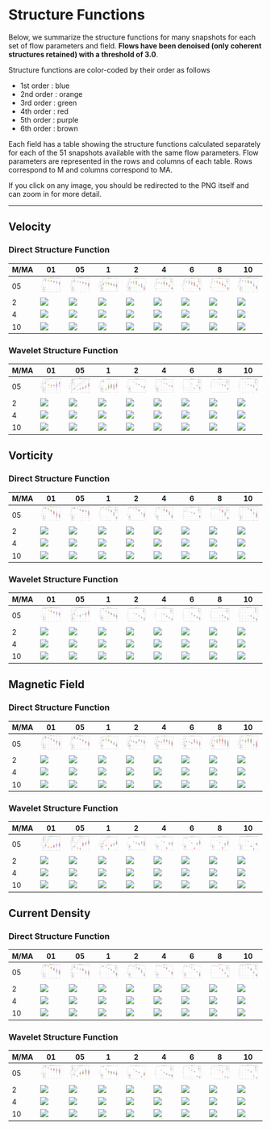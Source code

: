 # Structure Functions

Below, we summarize the structure functions for many snapshots for each set of flow parameters and field.
**Flows have been denoised (only coherent structures retained) with a threshold of 3.0**.

Structure functions are color-coded by their order as follows

  * 1st order : blue
  * 2nd order : orange
  * 3rd order : green
  * 4th order : red
  * 5th order : purple
  * 6th order : brown

Each field has a table showing the structure functions calculated separately for each of the 51 snapshots available with the same flow parameters.
Flow parameters are represented in the rows and columns of each table.
Rows correspond to M and columns correspond to MA.

If you click on any image, you should be redirected to the PNG itself and can zoom in for more detail.

---

## Velocity

### Direct Structure Function

|M/MA| 01 | 05 | 1 | 2 | 4 | 6 | 8 | 10 |
|----|----|----|---|---|---|---|---|----|
| 05 |<img src="M05MA01/w4t-plot-structure-function-ansatz-violin-016_M05MA01_avrg_vel_dsf_denoise-03d00.png">|<img src="M05MA05/w4t-plot-structure-function-ansatz-violin-016_M05MA05_avrg_vel_dsf_denoise-03d00.png">|<img src="M05MA1/w4t-plot-structure-function-ansatz-violin-016_M05MA1_avrg_vel_dsf_denoise-03d00.png">|<img src="M05MA2/w4t-plot-structure-function-ansatz-violin-016_M05MA2_avrg_vel_dsf_denoise-03d00.png">|<img src="M05MA4/w4t-plot-structure-function-ansatz-violin-016_M05MA4_avrg_vel_dsf_denoise-03d00.png">|<img src="M05MA6/w4t-plot-structure-function-ansatz-violin-016_M05MA6_avrg_vel_dsf_denoise-03d00.png">|<img src="M05MA8/w4t-plot-structure-function-ansatz-violin-016_M05MA8_avrg_vel_dsf_denoise-03d00.png">|<img src="M05MA10/w4t-plot-structure-function-ansatz-violin-016_M05MA10_avrg_vel_dsf_denoise-03d00.png">|
| 2  |<img src="M2MA01/w4t-plot-structure-function-ansatz-violin-016_M2MA01_avrg_vel_dsf_denoise-03d00.png">|<img src="M2MA05/w4t-plot-structure-function-ansatz-violin-016_M2MA05_avrg_vel_dsf_denoise-03d00.png">|<img src="M2MA1/w4t-plot-structure-function-ansatz-violin-016_M2MA1_avrg_vel_dsf_denoise-03d00.png">|<img src="M2MA2/w4t-plot-structure-function-ansatz-violin-016_M2MA2_avrg_vel_dsf_denoise-03d00.png">|<img src="M2MA4/w4t-plot-structure-function-ansatz-violin-016_M2MA4_avrg_vel_dsf_denoise-03d00.png">|<img src="M2MA6/w4t-plot-structure-function-ansatz-violin-016_M2MA6_avrg_vel_dsf_denoise-03d00.png">|<img src="M2MA8/w4t-plot-structure-function-ansatz-violin-016_M2MA8_avrg_vel_dsf_denoise-03d00.png">|<img src="M2MA10/w4t-plot-structure-function-ansatz-violin-016_M2MA10_avrg_vel_dsf_denoise-03d00.png">|
| 4  |<img src="M4MA01/w4t-plot-structure-function-ansatz-violin-016_M4MA01_avrg_vel_dsf_denoise-03d00.png">|<img src="M4MA05/w4t-plot-structure-function-ansatz-violin-016_M4MA05_avrg_vel_dsf_denoise-03d00.png">|<img src="M4MA1/w4t-plot-structure-function-ansatz-violin-016_M4MA1_avrg_vel_dsf_denoise-03d00.png">|<img src="M4MA2/w4t-plot-structure-function-ansatz-violin-016_M4MA2_avrg_vel_dsf_denoise-03d00.png">|<img src="M4MA4/w4t-plot-structure-function-ansatz-violin-016_M4MA4_avrg_vel_dsf_denoise-03d00.png">|<img src="M4MA6/w4t-plot-structure-function-ansatz-violin-016_M4MA6_avrg_vel_dsf_denoise-03d00.png">|<img src="M4MA8/w4t-plot-structure-function-ansatz-violin-016_M4MA8_avrg_vel_dsf_denoise-03d00.png">|<img src="M4MA10/w4t-plot-structure-function-ansatz-violin-016_M4MA10_avrg_vel_dsf_denoise-03d00.png">|
| 10 |<img src="M10MA01/w4t-plot-structure-function-ansatz-violin-016_M10MA01_avrg_vel_dsf_denoise-03d00.png">|<img src="M10MA05/w4t-plot-structure-function-ansatz-violin-016_M10MA05_avrg_vel_dsf_denoise-03d00.png">|<img src="M10MA1/w4t-plot-structure-function-ansatz-violin-016_M10MA1_avrg_vel_dsf_denoise-03d00.png">|<img src="M10MA2/w4t-plot-structure-function-ansatz-violin-016_M10MA2_avrg_vel_dsf_denoise-03d00.png">|<img src="M10MA4/w4t-plot-structure-function-ansatz-violin-016_M10MA4_avrg_vel_dsf_denoise-03d00.png">|<img src="M10MA6/w4t-plot-structure-function-ansatz-violin-016_M10MA6_avrg_vel_dsf_denoise-03d00.png">|<img src="M10MA8/w4t-plot-structure-function-ansatz-violin-016_M10MA8_avrg_vel_dsf_denoise-03d00.png">|<img src="M10MA10/w4t-plot-structure-function-ansatz-violin-016_M10MA10_avrg_vel_dsf_denoise-03d00.png">|

### Wavelet Structure Function

|M/MA| 01 | 05 | 1 | 2 | 4 | 6 | 8 | 10 |
|----|----|----|---|---|---|---|---|----|
| 05 |<img src="M05MA01/w4t-plot-structure-function-ansatz-violin-016_M05MA01_avrg_vel_wsf_denoise-03d00.png">|<img src="M05MA05/w4t-plot-structure-function-ansatz-violin-016_M05MA05_avrg_vel_wsf_denoise-03d00.png">|<img src="M05MA1/w4t-plot-structure-function-ansatz-violin-016_M05MA1_avrg_vel_wsf_denoise-03d00.png">|<img src="M05MA2/w4t-plot-structure-function-ansatz-violin-016_M05MA2_avrg_vel_wsf_denoise-03d00.png">|<img src="M05MA4/w4t-plot-structure-function-ansatz-violin-016_M05MA4_avrg_vel_wsf_denoise-03d00.png">|<img src="M05MA6/w4t-plot-structure-function-ansatz-violin-016_M05MA6_avrg_vel_wsf_denoise-03d00.png">|<img src="M05MA8/w4t-plot-structure-function-ansatz-violin-016_M05MA8_avrg_vel_wsf_denoise-03d00.png">|<img src="M05MA10/w4t-plot-structure-function-ansatz-violin-016_M05MA10_avrg_vel_wsf_denoise-03d00.png">|
| 2  |<img src="M2MA01/w4t-plot-structure-function-ansatz-violin-016_M2MA01_avrg_vel_wsf_denoise-03d00.png">|<img src="M2MA05/w4t-plot-structure-function-ansatz-violin-016_M2MA05_avrg_vel_wsf_denoise-03d00.png">|<img src="M2MA1/w4t-plot-structure-function-ansatz-violin-016_M2MA1_avrg_vel_wsf_denoise-03d00.png">|<img src="M2MA2/w4t-plot-structure-function-ansatz-violin-016_M2MA2_avrg_vel_wsf_denoise-03d00.png">|<img src="M2MA4/w4t-plot-structure-function-ansatz-violin-016_M2MA4_avrg_vel_wsf_denoise-03d00.png">|<img src="M2MA6/w4t-plot-structure-function-ansatz-violin-016_M2MA6_avrg_vel_wsf_denoise-03d00.png">|<img src="M2MA8/w4t-plot-structure-function-ansatz-violin-016_M2MA8_avrg_vel_wsf_denoise-03d00.png">|<img src="M2MA10/w4t-plot-structure-function-ansatz-violin-016_M2MA10_avrg_vel_wsf_denoise-03d00.png">|
| 4  |<img src="M4MA01/w4t-plot-structure-function-ansatz-violin-016_M4MA01_avrg_vel_wsf_denoise-03d00.png">|<img src="M4MA05/w4t-plot-structure-function-ansatz-violin-016_M4MA05_avrg_vel_wsf_denoise-03d00.png">|<img src="M4MA1/w4t-plot-structure-function-ansatz-violin-016_M4MA1_avrg_vel_wsf_denoise-03d00.png">|<img src="M4MA2/w4t-plot-structure-function-ansatz-violin-016_M4MA2_avrg_vel_wsf_denoise-03d00.png">|<img src="M4MA4/w4t-plot-structure-function-ansatz-violin-016_M4MA4_avrg_vel_wsf_denoise-03d00.png">|<img src="M4MA6/w4t-plot-structure-function-ansatz-violin-016_M4MA6_avrg_vel_wsf_denoise-03d00.png">|<img src="M4MA8/w4t-plot-structure-function-ansatz-violin-016_M4MA8_avrg_vel_wsf_denoise-03d00.png">|<img src="M4MA10/w4t-plot-structure-function-ansatz-violin-016_M4MA10_avrg_vel_wsf_denoise-03d00.png">|
| 10 |<img src="M10MA01/w4t-plot-structure-function-ansatz-violin-016_M10MA01_avrg_vel_wsf_denoise-03d00.png">|<img src="M10MA05/w4t-plot-structure-function-ansatz-violin-016_M10MA05_avrg_vel_wsf_denoise-03d00.png">|<img src="M10MA1/w4t-plot-structure-function-ansatz-violin-016_M10MA1_avrg_vel_wsf_denoise-03d00.png">|<img src="M10MA2/w4t-plot-structure-function-ansatz-violin-016_M10MA2_avrg_vel_wsf_denoise-03d00.png">|<img src="M10MA4/w4t-plot-structure-function-ansatz-violin-016_M10MA4_avrg_vel_wsf_denoise-03d00.png">|<img src="M10MA6/w4t-plot-structure-function-ansatz-violin-016_M10MA6_avrg_vel_wsf_denoise-03d00.png">|<img src="M10MA8/w4t-plot-structure-function-ansatz-violin-016_M10MA8_avrg_vel_wsf_denoise-03d00.png">|<img src="M10MA10/w4t-plot-structure-function-ansatz-violin-016_M10MA10_avrg_vel_wsf_denoise-03d00.png">|

## Vorticity

### Direct Structure Function

|M/MA| 01 | 05 | 1 | 2 | 4 | 6 | 8 | 10 |
|----|----|----|---|---|---|---|---|----|
| 05 |<img src="M05MA01/w4t-plot-structure-function-ansatz-violin-016_M05MA01_avrg_vort_dsf_denoise-03d00.png">|<img src="M05MA05/w4t-plot-structure-function-ansatz-violin-016_M05MA05_avrg_vort_dsf_denoise-03d00.png">|<img src="M05MA1/w4t-plot-structure-function-ansatz-violin-016_M05MA1_avrg_vort_dsf_denoise-03d00.png">|<img src="M05MA2/w4t-plot-structure-function-ansatz-violin-016_M05MA2_avrg_vort_dsf_denoise-03d00.png">|<img src="M05MA4/w4t-plot-structure-function-ansatz-violin-016_M05MA4_avrg_vort_dsf_denoise-03d00.png">|<img src="M05MA6/w4t-plot-structure-function-ansatz-violin-016_M05MA6_avrg_vort_dsf_denoise-03d00.png">|<img src="M05MA8/w4t-plot-structure-function-ansatz-violin-016_M05MA8_avrg_vort_dsf_denoise-03d00.png">|<img src="M05MA10/w4t-plot-structure-function-ansatz-violin-016_M05MA10_avrg_vort_dsf_denoise-03d00.png">|
| 2  |<img src="M2MA01/w4t-plot-structure-function-ansatz-violin-016_M2MA01_avrg_vort_dsf_denoise-03d00.png">|<img src="M2MA05/w4t-plot-structure-function-ansatz-violin-016_M2MA05_avrg_vort_dsf_denoise-03d00.png">|<img src="M2MA1/w4t-plot-structure-function-ansatz-violin-016_M2MA1_avrg_vort_dsf_denoise-03d00.png">|<img src="M2MA2/w4t-plot-structure-function-ansatz-violin-016_M2MA2_avrg_vort_dsf_denoise-03d00.png">|<img src="M2MA4/w4t-plot-structure-function-ansatz-violin-016_M2MA4_avrg_vort_dsf_denoise-03d00.png">|<img src="M2MA6/w4t-plot-structure-function-ansatz-violin-016_M2MA6_avrg_vort_dsf_denoise-03d00.png">|<img src="M2MA8/w4t-plot-structure-function-ansatz-violin-016_M2MA8_avrg_vort_dsf_denoise-03d00.png">|<img src="M2MA10/w4t-plot-structure-function-ansatz-violin-016_M2MA10_avrg_vort_dsf_denoise-03d00.png">|
| 4  |<img src="M4MA01/w4t-plot-structure-function-ansatz-violin-016_M4MA01_avrg_vort_dsf_denoise-03d00.png">|<img src="M4MA05/w4t-plot-structure-function-ansatz-violin-016_M4MA05_avrg_vort_dsf_denoise-03d00.png">|<img src="M4MA1/w4t-plot-structure-function-ansatz-violin-016_M4MA1_avrg_vort_dsf_denoise-03d00.png">|<img src="M4MA2/w4t-plot-structure-function-ansatz-violin-016_M4MA2_avrg_vort_dsf_denoise-03d00.png">|<img src="M4MA4/w4t-plot-structure-function-ansatz-violin-016_M4MA4_avrg_vort_dsf_denoise-03d00.png">|<img src="M4MA6/w4t-plot-structure-function-ansatz-violin-016_M4MA6_avrg_vort_dsf_denoise-03d00.png">|<img src="M4MA8/w4t-plot-structure-function-ansatz-violin-016_M4MA8_avrg_vort_dsf_denoise-03d00.png">|<img src="M4MA10/w4t-plot-structure-function-ansatz-violin-016_M4MA10_avrg_vort_dsf_denoise-03d00.png">|
| 10 |<img src="M10MA01/w4t-plot-structure-function-ansatz-violin-016_M10MA01_avrg_vort_dsf_denoise-03d00.png">|<img src="M10MA05/w4t-plot-structure-function-ansatz-violin-016_M10MA05_avrg_vort_dsf_denoise-03d00.png">|<img src="M10MA1/w4t-plot-structure-function-ansatz-violin-016_M10MA1_avrg_vort_dsf_denoise-03d00.png">|<img src="M10MA2/w4t-plot-structure-function-ansatz-violin-016_M10MA2_avrg_vort_dsf_denoise-03d00.png">|<img src="M10MA4/w4t-plot-structure-function-ansatz-violin-016_M10MA4_avrg_vort_dsf_denoise-03d00.png">|<img src="M10MA6/w4t-plot-structure-function-ansatz-violin-016_M10MA6_avrg_vort_dsf_denoise-03d00.png">|<img src="M10MA8/w4t-plot-structure-function-ansatz-violin-016_M10MA8_avrg_vort_dsf_denoise-03d00.png">|<img src="M10MA10/w4t-plot-structure-function-ansatz-violin-016_M10MA10_avrg_vort_dsf_denoise-03d00.png">|

### Wavelet Structure Function

|M/MA| 01 | 05 | 1 | 2 | 4 | 6 | 8 | 10 |
|----|----|----|---|---|---|---|---|----|
| 05 |<img src="M05MA01/w4t-plot-structure-function-ansatz-violin-016_M05MA01_avrg_vort_wsf_denoise-03d00.png">|<img src="M05MA05/w4t-plot-structure-function-ansatz-violin-016_M05MA05_avrg_vort_wsf_denoise-03d00.png">|<img src="M05MA1/w4t-plot-structure-function-ansatz-violin-016_M05MA1_avrg_vort_wsf_denoise-03d00.png">|<img src="M05MA2/w4t-plot-structure-function-ansatz-violin-016_M05MA2_avrg_vort_wsf_denoise-03d00.png">|<img src="M05MA4/w4t-plot-structure-function-ansatz-violin-016_M05MA4_avrg_vort_wsf_denoise-03d00.png">|<img src="M05MA6/w4t-plot-structure-function-ansatz-violin-016_M05MA6_avrg_vort_wsf_denoise-03d00.png">|<img src="M05MA8/w4t-plot-structure-function-ansatz-violin-016_M05MA8_avrg_vort_wsf_denoise-03d00.png">|<img src="M05MA10/w4t-plot-structure-function-ansatz-violin-016_M05MA10_avrg_vort_wsf_denoise-03d00.png">|
| 2  |<img src="M2MA01/w4t-plot-structure-function-ansatz-violin-016_M2MA01_avrg_vort_wsf_denoise-03d00.png">|<img src="M2MA05/w4t-plot-structure-function-ansatz-violin-016_M2MA05_avrg_vort_wsf_denoise-03d00.png">|<img src="M2MA1/w4t-plot-structure-function-ansatz-violin-016_M2MA1_avrg_vort_wsf_denoise-03d00.png">|<img src="M2MA2/w4t-plot-structure-function-ansatz-violin-016_M2MA2_avrg_vort_wsf_denoise-03d00.png">|<img src="M2MA4/w4t-plot-structure-function-ansatz-violin-016_M2MA4_avrg_vort_wsf_denoise-03d00.png">|<img src="M2MA6/w4t-plot-structure-function-ansatz-violin-016_M2MA6_avrg_vort_wsf_denoise-03d00.png">|<img src="M2MA8/w4t-plot-structure-function-ansatz-violin-016_M2MA8_avrg_vort_wsf_denoise-03d00.png">|<img src="M2MA10/w4t-plot-structure-function-ansatz-violin-016_M2MA10_avrg_vort_wsf_denoise-03d00.png">|
| 4  |<img src="M4MA01/w4t-plot-structure-function-ansatz-violin-016_M4MA01_avrg_vort_wsf_denoise-03d00.png">|<img src="M4MA05/w4t-plot-structure-function-ansatz-violin-016_M4MA05_avrg_vort_wsf_denoise-03d00.png">|<img src="M4MA1/w4t-plot-structure-function-ansatz-violin-016_M4MA1_avrg_vort_wsf_denoise-03d00.png">|<img src="M4MA2/w4t-plot-structure-function-ansatz-violin-016_M4MA2_avrg_vort_wsf_denoise-03d00.png">|<img src="M4MA4/w4t-plot-structure-function-ansatz-violin-016_M4MA4_avrg_vort_wsf_denoise-03d00.png">|<img src="M4MA6/w4t-plot-structure-function-ansatz-violin-016_M4MA6_avrg_vort_wsf_denoise-03d00.png">|<img src="M4MA8/w4t-plot-structure-function-ansatz-violin-016_M4MA8_avrg_vort_wsf_denoise-03d00.png">|<img src="M4MA10/w4t-plot-structure-function-ansatz-violin-016_M4MA10_avrg_vort_wsf_denoise-03d00.png">|
| 10 |<img src="M10MA01/w4t-plot-structure-function-ansatz-violin-016_M10MA01_avrg_vort_wsf_denoise-03d00.png">|<img src="M10MA05/w4t-plot-structure-function-ansatz-violin-016_M10MA05_avrg_vort_wsf_denoise-03d00.png">|<img src="M10MA1/w4t-plot-structure-function-ansatz-violin-016_M10MA1_avrg_vort_wsf_denoise-03d00.png">|<img src="M10MA2/w4t-plot-structure-function-ansatz-violin-016_M10MA2_avrg_vort_wsf_denoise-03d00.png">|<img src="M10MA4/w4t-plot-structure-function-ansatz-violin-016_M10MA4_avrg_vort_wsf_denoise-03d00.png">|<img src="M10MA6/w4t-plot-structure-function-ansatz-violin-016_M10MA6_avrg_vort_wsf_denoise-03d00.png">|<img src="M10MA8/w4t-plot-structure-function-ansatz-violin-016_M10MA8_avrg_vort_wsf_denoise-03d00.png">|<img src="M10MA10/w4t-plot-structure-function-ansatz-violin-016_M10MA10_avrg_vort_wsf_denoise-03d00.png">|

## Magnetic Field

### Direct Structure Function

|M/MA| 01 | 05 | 1 | 2 | 4 | 6 | 8 | 10 |
|----|----|----|---|---|---|---|---|----|
| 05 |<img src="M05MA01/w4t-plot-structure-function-ansatz-violin-016_M05MA01_avrg_mag_dsf_denoise-03d00.png">|<img src="M05MA05/w4t-plot-structure-function-ansatz-violin-016_M05MA05_avrg_mag_dsf_denoise-03d00.png">|<img src="M05MA1/w4t-plot-structure-function-ansatz-violin-016_M05MA1_avrg_mag_dsf_denoise-03d00.png">|<img src="M05MA2/w4t-plot-structure-function-ansatz-violin-016_M05MA2_avrg_mag_dsf_denoise-03d00.png">|<img src="M05MA4/w4t-plot-structure-function-ansatz-violin-016_M05MA4_avrg_mag_dsf_denoise-03d00.png">|<img src="M05MA6/w4t-plot-structure-function-ansatz-violin-016_M05MA6_avrg_mag_dsf_denoise-03d00.png">|<img src="M05MA8/w4t-plot-structure-function-ansatz-violin-016_M05MA8_avrg_mag_dsf_denoise-03d00.png">|<img src="M05MA10/w4t-plot-structure-function-ansatz-violin-016_M05MA10_avrg_mag_dsf_denoise-03d00.png">|
| 2  |<img src="M2MA01/w4t-plot-structure-function-ansatz-violin-016_M2MA01_avrg_mag_dsf_denoise-03d00.png">|<img src="M2MA05/w4t-plot-structure-function-ansatz-violin-016_M2MA05_avrg_mag_dsf_denoise-03d00.png">|<img src="M2MA1/w4t-plot-structure-function-ansatz-violin-016_M2MA1_avrg_mag_dsf_denoise-03d00.png">|<img src="M2MA2/w4t-plot-structure-function-ansatz-violin-016_M2MA2_avrg_mag_dsf_denoise-03d00.png">|<img src="M2MA4/w4t-plot-structure-function-ansatz-violin-016_M2MA4_avrg_mag_dsf_denoise-03d00.png">|<img src="M2MA6/w4t-plot-structure-function-ansatz-violin-016_M2MA6_avrg_mag_dsf_denoise-03d00.png">|<img src="M2MA8/w4t-plot-structure-function-ansatz-violin-016_M2MA8_avrg_mag_dsf_denoise-03d00.png">|<img src="M2MA10/w4t-plot-structure-function-ansatz-violin-016_M2MA10_avrg_mag_dsf_denoise-03d00.png">|
| 4  |<img src="M4MA01/w4t-plot-structure-function-ansatz-violin-016_M4MA01_avrg_mag_dsf_denoise-03d00.png">|<img src="M4MA05/w4t-plot-structure-function-ansatz-violin-016_M4MA05_avrg_mag_dsf_denoise-03d00.png">|<img src="M4MA1/w4t-plot-structure-function-ansatz-violin-016_M4MA1_avrg_mag_dsf_denoise-03d00.png">|<img src="M4MA2/w4t-plot-structure-function-ansatz-violin-016_M4MA2_avrg_mag_dsf_denoise-03d00.png">|<img src="M4MA4/w4t-plot-structure-function-ansatz-violin-016_M4MA4_avrg_mag_dsf_denoise-03d00.png">|<img src="M4MA6/w4t-plot-structure-function-ansatz-violin-016_M4MA6_avrg_mag_dsf_denoise-03d00.png">|<img src="M4MA8/w4t-plot-structure-function-ansatz-violin-016_M4MA8_avrg_mag_dsf_denoise-03d00.png">|<img src="M4MA10/w4t-plot-structure-function-ansatz-violin-016_M4MA10_avrg_mag_dsf_denoise-03d00.png">|
| 10 |<img src="M10MA01/w4t-plot-structure-function-ansatz-violin-016_M10MA01_avrg_mag_dsf_denoise-03d00.png">|<img src="M10MA05/w4t-plot-structure-function-ansatz-violin-016_M10MA05_avrg_mag_dsf_denoise-03d00.png">|<img src="M10MA1/w4t-plot-structure-function-ansatz-violin-016_M10MA1_avrg_mag_dsf_denoise-03d00.png">|<img src="M10MA2/w4t-plot-structure-function-ansatz-violin-016_M10MA2_avrg_mag_dsf_denoise-03d00.png">|<img src="M10MA4/w4t-plot-structure-function-ansatz-violin-016_M10MA4_avrg_mag_dsf_denoise-03d00.png">|<img src="M10MA6/w4t-plot-structure-function-ansatz-violin-016_M10MA6_avrg_mag_dsf_denoise-03d00.png">|<img src="M10MA8/w4t-plot-structure-function-ansatz-violin-016_M10MA8_avrg_mag_dsf_denoise-03d00.png">|<img src="M10MA10/w4t-plot-structure-function-ansatz-violin-016_M10MA10_avrg_mag_dsf_denoise-03d00.png">|

### Wavelet Structure Function

|M/MA| 01 | 05 | 1 | 2 | 4 | 6 | 8 | 10 |
|----|----|----|---|---|---|---|---|----|
| 05 |<img src="M05MA01/w4t-plot-structure-function-ansatz-violin-016_M05MA01_avrg_mag_wsf_denoise-03d00.png">|<img src="M05MA05/w4t-plot-structure-function-ansatz-violin-016_M05MA05_avrg_mag_wsf_denoise-03d00.png">|<img src="M05MA1/w4t-plot-structure-function-ansatz-violin-016_M05MA1_avrg_mag_wsf_denoise-03d00.png">|<img src="M05MA2/w4t-plot-structure-function-ansatz-violin-016_M05MA2_avrg_mag_wsf_denoise-03d00.png">|<img src="M05MA4/w4t-plot-structure-function-ansatz-violin-016_M05MA4_avrg_mag_wsf_denoise-03d00.png">|<img src="M05MA6/w4t-plot-structure-function-ansatz-violin-016_M05MA6_avrg_mag_wsf_denoise-03d00.png">|<img src="M05MA8/w4t-plot-structure-function-ansatz-violin-016_M05MA8_avrg_mag_wsf_denoise-03d00.png">|<img src="M05MA10/w4t-plot-structure-function-ansatz-violin-016_M05MA10_avrg_mag_wsf_denoise-03d00.png">|
| 2  |<img src="M2MA01/w4t-plot-structure-function-ansatz-violin-016_M2MA01_avrg_mag_wsf_denoise-03d00.png">|<img src="M2MA05/w4t-plot-structure-function-ansatz-violin-016_M2MA05_avrg_mag_wsf_denoise-03d00.png">|<img src="M2MA1/w4t-plot-structure-function-ansatz-violin-016_M2MA1_avrg_mag_wsf_denoise-03d00.png">|<img src="M2MA2/w4t-plot-structure-function-ansatz-violin-016_M2MA2_avrg_mag_wsf_denoise-03d00.png">|<img src="M2MA4/w4t-plot-structure-function-ansatz-violin-016_M2MA4_avrg_mag_wsf_denoise-03d00.png">|<img src="M2MA6/w4t-plot-structure-function-ansatz-violin-016_M2MA6_avrg_mag_wsf_denoise-03d00.png">|<img src="M2MA8/w4t-plot-structure-function-ansatz-violin-016_M2MA8_avrg_mag_wsf_denoise-03d00.png">|<img src="M2MA10/w4t-plot-structure-function-ansatz-violin-016_M2MA10_avrg_mag_wsf_denoise-03d00.png">|
| 4  |<img src="M4MA01/w4t-plot-structure-function-ansatz-violin-016_M4MA01_avrg_mag_wsf_denoise-03d00.png">|<img src="M4MA05/w4t-plot-structure-function-ansatz-violin-016_M4MA05_avrg_mag_wsf_denoise-03d00.png">|<img src="M4MA1/w4t-plot-structure-function-ansatz-violin-016_M4MA1_avrg_mag_wsf_denoise-03d00.png">|<img src="M4MA2/w4t-plot-structure-function-ansatz-violin-016_M4MA2_avrg_mag_wsf_denoise-03d00.png">|<img src="M4MA4/w4t-plot-structure-function-ansatz-violin-016_M4MA4_avrg_mag_wsf_denoise-03d00.png">|<img src="M4MA6/w4t-plot-structure-function-ansatz-violin-016_M4MA6_avrg_mag_wsf_denoise-03d00.png">|<img src="M4MA8/w4t-plot-structure-function-ansatz-violin-016_M4MA8_avrg_mag_wsf_denoise-03d00.png">|<img src="M4MA10/w4t-plot-structure-function-ansatz-violin-016_M4MA10_avrg_mag_wsf_denoise-03d00.png">|
| 10 |<img src="M10MA01/w4t-plot-structure-function-ansatz-violin-016_M10MA01_avrg_mag_wsf_denoise-03d00.png">|<img src="M10MA05/w4t-plot-structure-function-ansatz-violin-016_M10MA05_avrg_mag_wsf_denoise-03d00.png">|<img src="M10MA1/w4t-plot-structure-function-ansatz-violin-016_M10MA1_avrg_mag_wsf_denoise-03d00.png">|<img src="M10MA2/w4t-plot-structure-function-ansatz-violin-016_M10MA2_avrg_mag_wsf_denoise-03d00.png">|<img src="M10MA4/w4t-plot-structure-function-ansatz-violin-016_M10MA4_avrg_mag_wsf_denoise-03d00.png">|<img src="M10MA6/w4t-plot-structure-function-ansatz-violin-016_M10MA6_avrg_mag_wsf_denoise-03d00.png">|<img src="M10MA8/w4t-plot-structure-function-ansatz-violin-016_M10MA8_avrg_mag_wsf_denoise-03d00.png">|<img src="M10MA10/w4t-plot-structure-function-ansatz-violin-016_M10MA10_avrg_mag_wsf_denoise-03d00.png">|

## Current Density

### Direct Structure Function

|M/MA| 01 | 05 | 1 | 2 | 4 | 6 | 8 | 10 |
|----|----|----|---|---|---|---|---|----|
| 05 |<img src="M05MA01/w4t-plot-structure-function-ansatz-violin-016_M05MA01_avrg_curr_dsf_denoise-03d00.png">|<img src="M05MA05/w4t-plot-structure-function-ansatz-violin-016_M05MA05_avrg_curr_dsf_denoise-03d00.png">|<img src="M05MA1/w4t-plot-structure-function-ansatz-violin-016_M05MA1_avrg_curr_dsf_denoise-03d00.png">|<img src="M05MA2/w4t-plot-structure-function-ansatz-violin-016_M05MA2_avrg_curr_dsf_denoise-03d00.png">|<img src="M05MA4/w4t-plot-structure-function-ansatz-violin-016_M05MA4_avrg_curr_dsf_denoise-03d00.png">|<img src="M05MA6/w4t-plot-structure-function-ansatz-violin-016_M05MA6_avrg_curr_dsf_denoise-03d00.png">|<img src="M05MA8/w4t-plot-structure-function-ansatz-violin-016_M05MA8_avrg_curr_dsf_denoise-03d00.png">|<img src="M05MA10/w4t-plot-structure-function-ansatz-violin-016_M05MA10_avrg_curr_dsf_denoise-03d00.png">|
| 2  |<img src="M2MA01/w4t-plot-structure-function-ansatz-violin-016_M2MA01_avrg_curr_dsf_denoise-03d00.png">|<img src="M2MA05/w4t-plot-structure-function-ansatz-violin-016_M2MA05_avrg_curr_dsf_denoise-03d00.png">|<img src="M2MA1/w4t-plot-structure-function-ansatz-violin-016_M2MA1_avrg_curr_dsf_denoise-03d00.png">|<img src="M2MA2/w4t-plot-structure-function-ansatz-violin-016_M2MA2_avrg_curr_dsf_denoise-03d00.png">|<img src="M2MA4/w4t-plot-structure-function-ansatz-violin-016_M2MA4_avrg_curr_dsf_denoise-03d00.png">|<img src="M2MA6/w4t-plot-structure-function-ansatz-violin-016_M2MA6_avrg_curr_dsf_denoise-03d00.png">|<img src="M2MA8/w4t-plot-structure-function-ansatz-violin-016_M2MA8_avrg_curr_dsf_denoise-03d00.png">|<img src="M2MA10/w4t-plot-structure-function-ansatz-violin-016_M2MA10_avrg_curr_dsf_denoise-03d00.png">|
| 4  |<img src="M4MA01/w4t-plot-structure-function-ansatz-violin-016_M4MA01_avrg_curr_dsf_denoise-03d00.png">|<img src="M4MA05/w4t-plot-structure-function-ansatz-violin-016_M4MA05_avrg_curr_dsf_denoise-03d00.png">|<img src="M4MA1/w4t-plot-structure-function-ansatz-violin-016_M4MA1_avrg_curr_dsf_denoise-03d00.png">|<img src="M4MA2/w4t-plot-structure-function-ansatz-violin-016_M4MA2_avrg_curr_dsf_denoise-03d00.png">|<img src="M4MA4/w4t-plot-structure-function-ansatz-violin-016_M4MA4_avrg_curr_dsf_denoise-03d00.png">|<img src="M4MA6/w4t-plot-structure-function-ansatz-violin-016_M4MA6_avrg_curr_dsf_denoise-03d00.png">|<img src="M4MA8/w4t-plot-structure-function-ansatz-violin-016_M4MA8_avrg_curr_dsf_denoise-03d00.png">|<img src="M4MA10/w4t-plot-structure-function-ansatz-violin-016_M4MA10_avrg_curr_dsf_denoise-03d00.png">|
| 10 |<img src="M10MA01/w4t-plot-structure-function-ansatz-violin-016_M10MA01_avrg_curr_dsf_denoise-03d00.png">|<img src="M10MA05/w4t-plot-structure-function-ansatz-violin-016_M10MA05_avrg_curr_dsf_denoise-03d00.png">|<img src="M10MA1/w4t-plot-structure-function-ansatz-violin-016_M10MA1_avrg_curr_dsf_denoise-03d00.png">|<img src="M10MA2/w4t-plot-structure-function-ansatz-violin-016_M10MA2_avrg_curr_dsf_denoise-03d00.png">|<img src="M10MA4/w4t-plot-structure-function-ansatz-violin-016_M10MA4_avrg_curr_dsf_denoise-03d00.png">|<img src="M10MA6/w4t-plot-structure-function-ansatz-violin-016_M10MA6_avrg_curr_dsf_denoise-03d00.png">|<img src="M10MA8/w4t-plot-structure-function-ansatz-violin-016_M10MA8_avrg_curr_dsf_denoise-03d00.png">|<img src="M10MA10/w4t-plot-structure-function-ansatz-violin-016_M10MA10_avrg_curr_dsf_denoise-03d00.png">|

### Wavelet Structure Function

|M/MA| 01 | 05 | 1 | 2 | 4 | 6 | 8 | 10 |
|----|----|----|---|---|---|---|---|----|
| 05 |<img src="M05MA01/w4t-plot-structure-function-ansatz-violin-016_M05MA01_avrg_curr_wsf_denoise-03d00.png">|<img src="M05MA05/w4t-plot-structure-function-ansatz-violin-016_M05MA05_avrg_curr_wsf_denoise-03d00.png">|<img src="M05MA1/w4t-plot-structure-function-ansatz-violin-016_M05MA1_avrg_curr_wsf_denoise-03d00.png">|<img src="M05MA2/w4t-plot-structure-function-ansatz-violin-016_M05MA2_avrg_curr_wsf_denoise-03d00.png">|<img src="M05MA4/w4t-plot-structure-function-ansatz-violin-016_M05MA4_avrg_curr_wsf_denoise-03d00.png">|<img src="M05MA6/w4t-plot-structure-function-ansatz-violin-016_M05MA6_avrg_curr_wsf_denoise-03d00.png">|<img src="M05MA8/w4t-plot-structure-function-ansatz-violin-016_M05MA8_avrg_curr_wsf_denoise-03d00.png">|<img src="M05MA10/w4t-plot-structure-function-ansatz-violin-016_M05MA10_avrg_curr_wsf_denoise-03d00.png">|
| 2  |<img src="M2MA01/w4t-plot-structure-function-ansatz-violin-016_M2MA01_avrg_curr_wsf_denoise-03d00.png">|<img src="M2MA05/w4t-plot-structure-function-ansatz-violin-016_M2MA05_avrg_curr_wsf_denoise-03d00.png">|<img src="M2MA1/w4t-plot-structure-function-ansatz-violin-016_M2MA1_avrg_curr_wsf_denoise-03d00.png">|<img src="M2MA2/w4t-plot-structure-function-ansatz-violin-016_M2MA2_avrg_curr_wsf_denoise-03d00.png">|<img src="M2MA4/w4t-plot-structure-function-ansatz-violin-016_M2MA4_avrg_curr_wsf_denoise-03d00.png">|<img src="M2MA6/w4t-plot-structure-function-ansatz-violin-016_M2MA6_avrg_curr_wsf_denoise-03d00.png">|<img src="M2MA8/w4t-plot-structure-function-ansatz-violin-016_M2MA8_avrg_curr_wsf_denoise-03d00.png">|<img src="M2MA10/w4t-plot-structure-function-ansatz-violin-016_M2MA10_avrg_curr_wsf_denoise-03d00.png">|
| 4  |<img src="M4MA01/w4t-plot-structure-function-ansatz-violin-016_M4MA01_avrg_curr_wsf_denoise-03d00.png">|<img src="M4MA05/w4t-plot-structure-function-ansatz-violin-016_M4MA05_avrg_curr_wsf_denoise-03d00.png">|<img src="M4MA1/w4t-plot-structure-function-ansatz-violin-016_M4MA1_avrg_curr_wsf_denoise-03d00.png">|<img src="M4MA2/w4t-plot-structure-function-ansatz-violin-016_M4MA2_avrg_curr_wsf_denoise-03d00.png">|<img src="M4MA4/w4t-plot-structure-function-ansatz-violin-016_M4MA4_avrg_curr_wsf_denoise-03d00.png">|<img src="M4MA6/w4t-plot-structure-function-ansatz-violin-016_M4MA6_avrg_curr_wsf_denoise-03d00.png">|<img src="M4MA8/w4t-plot-structure-function-ansatz-violin-016_M4MA8_avrg_curr_wsf_denoise-03d00.png">|<img src="M4MA10/w4t-plot-structure-function-ansatz-violin-016_M4MA10_avrg_curr_wsf_denoise-03d00.png">|
| 10 |<img src="M10MA01/w4t-plot-structure-function-ansatz-violin-016_M10MA01_avrg_curr_wsf_denoise-03d00.png">|<img src="M10MA05/w4t-plot-structure-function-ansatz-violin-016_M10MA05_avrg_curr_wsf_denoise-03d00.png">|<img src="M10MA1/w4t-plot-structure-function-ansatz-violin-016_M10MA1_avrg_curr_wsf_denoise-03d00.png">|<img src="M10MA2/w4t-plot-structure-function-ansatz-violin-016_M10MA2_avrg_curr_wsf_denoise-03d00.png">|<img src="M10MA4/w4t-plot-structure-function-ansatz-violin-016_M10MA4_avrg_curr_wsf_denoise-03d00.png">|<img src="M10MA6/w4t-plot-structure-function-ansatz-violin-016_M10MA6_avrg_curr_wsf_denoise-03d00.png">|<img src="M10MA8/w4t-plot-structure-function-ansatz-violin-016_M10MA8_avrg_curr_wsf_denoise-03d00.png">|<img src="M10MA10/w4t-plot-structure-function-ansatz-violin-016_M10MA10_avrg_curr_wsf_denoise-03d00.png">|
